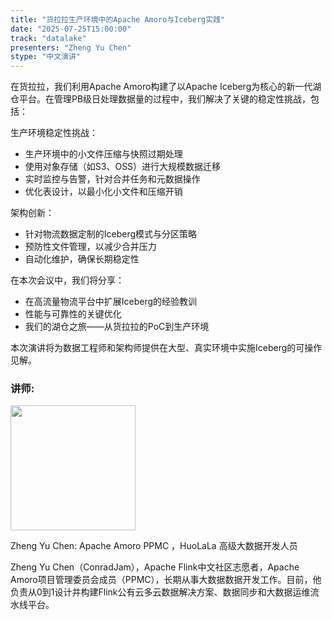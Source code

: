 ```yaml
---
title: "货拉拉生产环境中的Apache Amoro与Iceberg实践"
date: "2025-07-25T15:00:00"
track: "datalake"
presenters: "Zheng Yu Chen"
stype: "中文演讲"
---
```


在货拉拉，我们利用Apache Amoro构建了以Apache Iceberg为核心的新一代湖仓平台。在管理PB级日处理数据量的过程中，我们解决了关键的稳定性挑战，包括：

生产环境稳定性挑战：

- 生产环境中的小文件压缩与快照过期处理
- 使用对象存储（如S3、OSS）进行大规模数据迁移
- 实时监控与告警，针对合并任务和元数据操作
- 优化表设计，以最小化小文件和压缩开销

架构创新：

- 针对物流数据定制的Iceberg模式与分区策略
- 预防性文件管理，以减少合并压力
- 自动化维护，确保长期稳定性

在本次会议中，我们将分享：

- 在高流量物流平台中扩展Iceberg的经验教训
- 性能与可靠性的关键优化
- 我们的湖仓之旅——从货拉拉的PoC到生产环境

本次演讲将为数据工程师和架构师提供在大型、真实环境中实施Iceberg的可操作见解。

### 讲师:

<img src="https://sessionize.com/image/8dab-400o400o1-wspZVa98jevB6AB6cPZU8m.jpg" width="200" /><br/>

Zheng Yu Chen: Apache Amoro PPMC ，HuoLaLa 高级大数据开发人员

Zheng Yu Chen（ConradJam），Apache Flink中文社区志愿者，Apache Amoro项目管理委员会成员（PPMC），长期从事大数据数据开发工作。目前，他负责从0到1设计并构建Flink公有云多云数据解决方案、数据同步和大数据运维流水线平台。